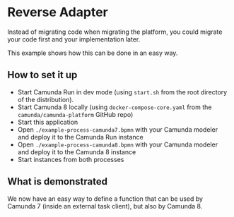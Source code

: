 # Reverse Adapter

Instead of migrating code when migrating the platform, you could migrate your code first and your implementation later.

This example shows how this can be done in an easy way.

## How to set it up

* Start Camunda Run in dev mode (using `start.sh` from the root directory of the distribution).
* Start Camunda 8 locally (using `docker-compose-core.yaml` from the `camunda/camunda-platform` GitHub repo)
* Start this application
* Open `./example-process-camunda7.bpmn` with your Camunda modeler and deploy it to the Camunda Run instance
* Open `./example-process-camunda8.bpmn` with your Camunda modeler and deploy it to the Camunda 8 instance
* Start instances from both processes

## What is demonstrated

We now have an easy way to define a function that can be used by Camunda 7 (inside an external task client), but also by Camunda 8.